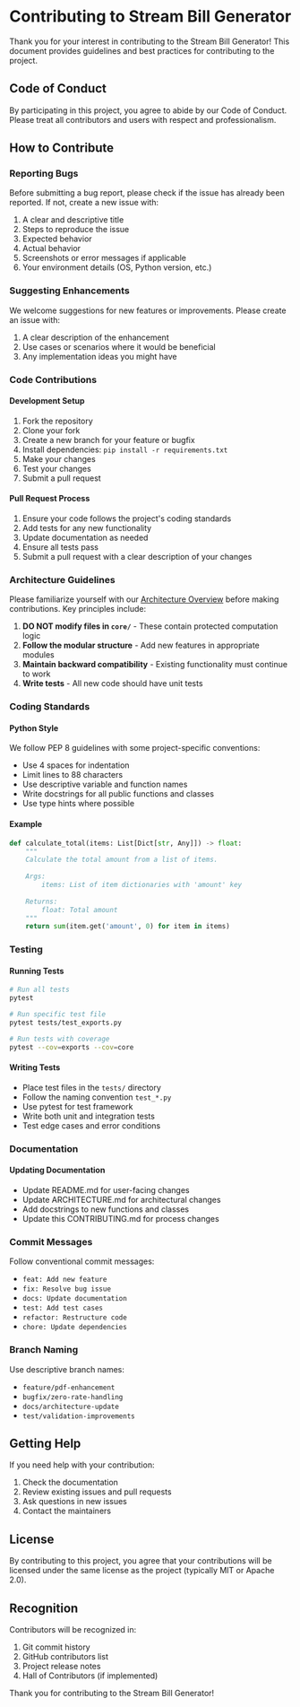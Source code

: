 # Contributing to Stream Bill Generator

Thank you for your interest in contributing to the Stream Bill Generator! This document provides guidelines and best practices for contributing to the project.

## Code of Conduct

By participating in this project, you agree to abide by our Code of Conduct. Please treat all contributors and users with respect and professionalism.

## How to Contribute

### Reporting Bugs

Before submitting a bug report, please check if the issue has already been reported. If not, create a new issue with:

1. A clear and descriptive title
2. Steps to reproduce the issue
3. Expected behavior
4. Actual behavior
5. Screenshots or error messages if applicable
6. Your environment details (OS, Python version, etc.)

### Suggesting Enhancements

We welcome suggestions for new features or improvements. Please create an issue with:

1. A clear description of the enhancement
2. Use cases or scenarios where it would be beneficial
3. Any implementation ideas you might have

### Code Contributions

#### Development Setup

1. Fork the repository
2. Clone your fork
3. Create a new branch for your feature or bugfix
4. Install dependencies: `pip install -r requirements.txt`
5. Make your changes
6. Test your changes
7. Submit a pull request

#### Pull Request Process

1. Ensure your code follows the project's coding standards
2. Add tests for any new functionality
3. Update documentation as needed
4. Ensure all tests pass
5. Submit a pull request with a clear description of your changes

### Architecture Guidelines

Please familiarize yourself with our [Architecture Overview](ARCHITECTURE.md) before making contributions. Key principles include:

1. **DO NOT modify files in `core/`** - These contain protected computation logic
2. **Follow the modular structure** - Add new features in appropriate modules
3. **Maintain backward compatibility** - Existing functionality must continue to work
4. **Write tests** - All new code should have unit tests

### Coding Standards

#### Python Style

We follow PEP 8 guidelines with some project-specific conventions:

- Use 4 spaces for indentation
- Limit lines to 88 characters
- Use descriptive variable and function names
- Write docstrings for all public functions and classes
- Use type hints where possible

#### Example

```python
def calculate_total(items: List[Dict[str, Any]]) -> float:
    """
    Calculate the total amount from a list of items.
    
    Args:
        items: List of item dictionaries with 'amount' key
        
    Returns:
        float: Total amount
    """
    return sum(item.get('amount', 0) for item in items)
```

### Testing

#### Running Tests

```bash
# Run all tests
pytest

# Run specific test file
pytest tests/test_exports.py

# Run tests with coverage
pytest --cov=exports --cov=core
```

#### Writing Tests

- Place test files in the `tests/` directory
- Follow the naming convention `test_*.py`
- Use pytest for test framework
- Write both unit and integration tests
- Test edge cases and error conditions

### Documentation

#### Updating Documentation

- Update README.md for user-facing changes
- Update ARCHITECTURE.md for architectural changes
- Add docstrings to new functions and classes
- Update this CONTRIBUTING.md for process changes

### Commit Messages

Follow conventional commit messages:

- `feat: Add new feature`
- `fix: Resolve bug issue`
- `docs: Update documentation`
- `test: Add test cases`
- `refactor: Restructure code`
- `chore: Update dependencies`

### Branch Naming

Use descriptive branch names:

- `feature/pdf-enhancement`
- `bugfix/zero-rate-handling`
- `docs/architecture-update`
- `test/validation-improvements`

## Getting Help

If you need help with your contribution:

1. Check the documentation
2. Review existing issues and pull requests
3. Ask questions in new issues
4. Contact the maintainers

## License

By contributing to this project, you agree that your contributions will be licensed under the same license as the project (typically MIT or Apache 2.0).

## Recognition

Contributors will be recognized in:

1. Git commit history
2. GitHub contributors list
3. Project release notes
4. Hall of Contributors (if implemented)

Thank you for contributing to the Stream Bill Generator!